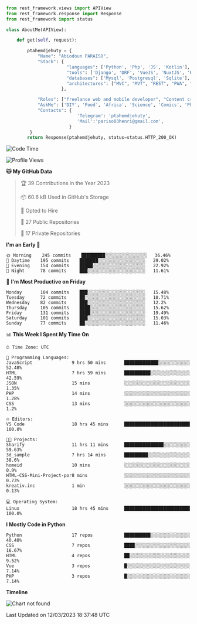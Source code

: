 ###
```python
from rest_framework.views import APIView
from rest_framework.response import Response
from rest_framework import status

class AboutMe(APIView):

    def get(self, request):

        ptahemdjehuty = {
            "Name": "Abiodoun PARAISO",
            "Stack": {
                       "languages": ['Python', 'Php', 'JS', 'Kotlin'],
                       "tools": ['Django', 'DRF', 'VueJS', 'NuxtJS', 'React', 'Kotlin'],
                       "databases": ['Mysql', 'Postgresql', 'Sqlite'],
                       "architectures": ["MVC", "MVT", "REST", "PWA", "SPA"]
                     },

            "Roles": ["freelance web and mobile developer", "Content creator", "Teacher", "Mentor"],
            "AskMe": ['DIY', 'Food', 'Africa', 'Science', 'Comics', 'Photography', 'Tech', 'Programming'],
            "Contacts": {
                           'Telegram': 'ptahemdjehuty',
                           'Mail':'pariso03henri@gmail.com',
                        }
         }
        return Response(ptahemdjehuty, status=status.HTTP_200_OK)

```                    

<!--START_SECTION:waka-->
![Code Time](http://img.shields.io/badge/Code%20Time-479%20hrs%2013%20mins-blue)

![Profile Views](http://img.shields.io/badge/Profile%20Views-78-blue)

**🐱 My GitHub Data** 

> 🏆 39 Contributions in the Year 2023
 > 
> 📦 60.6 kB Used in GitHub's Storage 
 > 
> 💼 Opted to Hire
 > 
> 📜 27 Public Repositories 
 > 
> 🔑 17 Private Repositories  
 > 
**I'm an Early 🐤** 

```text
🌞 Morning    245 commits    █████████░░░░░░░░░░░░░░░░   36.46% 
🌆 Daytime    195 commits    ███████░░░░░░░░░░░░░░░░░░   29.02% 
🌃 Evening    154 commits    █████░░░░░░░░░░░░░░░░░░░░   22.92% 
🌙 Night      78 commits     ███░░░░░░░░░░░░░░░░░░░░░░   11.61%

```
📅 **I'm Most Productive on Friday** 

```text
Monday       104 commits    ███░░░░░░░░░░░░░░░░░░░░░░   15.48% 
Tuesday      72 commits     ██░░░░░░░░░░░░░░░░░░░░░░░   10.71% 
Wednesday    82 commits     ███░░░░░░░░░░░░░░░░░░░░░░   12.2% 
Thursday     105 commits    ████░░░░░░░░░░░░░░░░░░░░░   15.62% 
Friday       131 commits    ████░░░░░░░░░░░░░░░░░░░░░   19.49% 
Saturday     101 commits    ███░░░░░░░░░░░░░░░░░░░░░░   15.03% 
Sunday       77 commits     ██░░░░░░░░░░░░░░░░░░░░░░░   11.46%

```


📊 **This Week I Spent My Time On** 

```text
⌚︎ Time Zone: UTC

💬 Programming Languages: 
JavaScript               9 hrs 50 mins       █████████████░░░░░░░░░░░░   52.48% 
HTML                     7 hrs 59 mins       ██████████░░░░░░░░░░░░░░░   42.59% 
JSON                     15 mins             ░░░░░░░░░░░░░░░░░░░░░░░░░   1.35% 
PHP                      14 mins             ░░░░░░░░░░░░░░░░░░░░░░░░░   1.28% 
CSS                      13 mins             ░░░░░░░░░░░░░░░░░░░░░░░░░   1.2%

🔥 Editors: 
VS Code                  18 hrs 45 mins      █████████████████████████   100.0%

🐱‍💻 Projects: 
Sharify                  11 hrs 11 mins      ███████████████░░░░░░░░░░   59.63% 
3d_sample                7 hrs 14 mins       █████████░░░░░░░░░░░░░░░░   38.6% 
homeid                   10 mins             ░░░░░░░░░░░░░░░░░░░░░░░░░   0.9% 
HTML-CSS-Mini-Project-por8 mins              ░░░░░░░░░░░░░░░░░░░░░░░░░   0.73% 
kreativ.inc              1 min               ░░░░░░░░░░░░░░░░░░░░░░░░░   0.13%

💻 Operating System: 
Linux                    18 hrs 45 mins      █████████████████████████   100.0%

```

**I Mostly Code in Python** 

```text
Python                   17 repos            ██████████░░░░░░░░░░░░░░░   40.48% 
CSS                      7 repos             ████░░░░░░░░░░░░░░░░░░░░░   16.67% 
HTML                     4 repos             ██░░░░░░░░░░░░░░░░░░░░░░░   9.52% 
Vue                      3 repos             █░░░░░░░░░░░░░░░░░░░░░░░░   7.14% 
PHP                      3 repos             █░░░░░░░░░░░░░░░░░░░░░░░░   7.14%

```


**Timeline**

![Chart not found](https://raw.githubusercontent.com/ptahemdjehuty/ptahemdjehuty/main/charts/bar_graph.png) 


 Last Updated on 12/03/2023 18:37:48 UTC
<!--END_SECTION:waka-->
